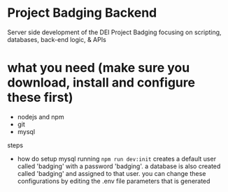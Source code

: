 # Project Badging Backend

Server side development of the DEI Project Badging focusing on scripting, databases, back-end logic, &amp; APIs

# what you need (make sure you download, install and configure these first)

- nodejs and npm
- git
- mysql

steps

- how do setup mysql
  running `npm run dev:init` creates a default user called 'badging' with a password 'badging'. a database is also created called 'badging' and assigned to that user. you can change these configurations by editing the .env file parameters that is generated
